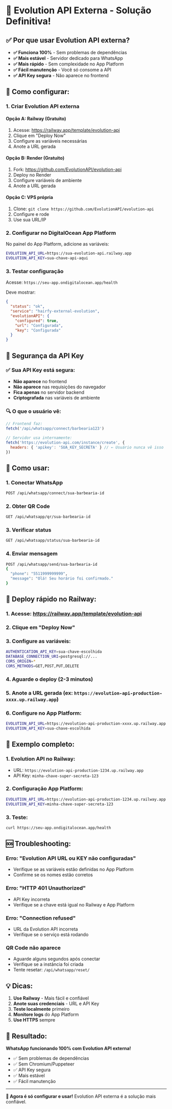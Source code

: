 # 🚀 Evolution API Externa - Solução Definitiva!

## ✅ **Por que usar Evolution API externa?**

- **✅ Funciona 100%** - Sem problemas de dependências
- **✅ Mais estável** - Servidor dedicado para WhatsApp
- **✅ Mais rápido** - Sem complexidade no App Platform
- **✅ Fácil manutenção** - Você só consome a API
- **✅ API Key segura** - Não aparece no frontend

## 🔧 **Como configurar:**

### 1. **Criar Evolution API externa**

#### Opção A: Railway (Gratuito)
1. Acesse: https://railway.app/template/evolution-api
2. Clique em "Deploy Now"
3. Configure as variáveis necessárias
4. Anote a URL gerada

#### Opção B: Render (Gratuito)
1. Fork: https://github.com/EvolutionAPI/evolution-api
2. Deploy no Render
3. Configure variáveis de ambiente
4. Anote a URL gerada

#### Opção C: VPS própria
1. Clone: `git clone https://github.com/EvolutionAPI/evolution-api`
2. Configure e rode
3. Use sua URL/IP

### 2. **Configurar no DigitalOcean App Platform**

No painel do App Platform, adicione as variáveis:

```bash
EVOLUTION_API_URL=https://sua-evolution-api.railway.app
EVOLUTION_API_KEY=sua-chave-api-aqui
```

### 3. **Testar configuração**

Acesse: `https://seu-app.ondigitalocean.app/health`

Deve mostrar:
```json
{
  "status": "ok",
  "service": "hairfy-external-evolution",
  "evolutionAPI": {
    "configured": true,
    "url": "Configurada",
    "key": "Configurada"
  }
}
```

## 🔐 **Segurança da API Key**

### ✅ **Sua API Key está segura:**
- **Não aparece** no frontend
- **Não aparece** nas requisições do navegador
- **Fica apenas** no servidor backend
- **Criptografada** nas variáveis de ambiente

### 🔍 **O que o usuário vê:**
```javascript
// Frontend faz:
fetch('/api/whatsapp/connect/barbearia123')

// Servidor usa internamente:
fetch('https://evolution-api.com/instance/create', {
  headers: { 'apikey': 'SUA_KEY_SECRETA' } // ← Usuário nunca vê isso
})
```

## 📱 **Como usar:**

### 1. **Conectar WhatsApp**
```bash
POST /api/whatsapp/connect/sua-barbearia-id
```

### 2. **Obter QR Code**
```bash
GET /api/whatsapp/qr/sua-barbearia-id
```

### 3. **Verificar status**
```bash
GET /api/whatsapp/status/sua-barbearia-id
```

### 4. **Enviar mensagem**
```bash
POST /api/whatsapp/send/sua-barbearia-id
{
  "phone": "5511999999999",
  "message": "Olá! Seu horário foi confirmado."
}
```

## 🚀 **Deploy rápido no Railway:**

### 1. **Acesse:** https://railway.app/template/evolution-api

### 2. **Clique em "Deploy Now"**

### 3. **Configure as variáveis:**
```bash
AUTHENTICATION_API_KEY=sua-chave-escolhida
DATABASE_CONNECTION_URI=postgresql://...
CORS_ORIGIN=*
CORS_METHODS=GET,POST,PUT,DELETE
```

### 4. **Aguarde o deploy** (2-3 minutos)

### 5. **Anote a URL** gerada (ex: `https://evolution-api-production-xxxx.up.railway.app`)

### 6. **Configure no App Platform:**
```bash
EVOLUTION_API_URL=https://evolution-api-production-xxxx.up.railway.app
EVOLUTION_API_KEY=sua-chave-escolhida
```

## 🎯 **Exemplo completo:**

### 1. **Evolution API no Railway:**
- URL: `https://evolution-api-production-1234.up.railway.app`
- API Key: `minha-chave-super-secreta-123`

### 2. **Configuração App Platform:**
```bash
EVOLUTION_API_URL=https://evolution-api-production-1234.up.railway.app
EVOLUTION_API_KEY=minha-chave-super-secreta-123
```

### 3. **Teste:**
```bash
curl https://seu-app.ondigitalocean.app/health
```

## 🆘 **Troubleshooting:**

### Erro: "Evolution API URL ou KEY não configuradas"
- Verifique se as variáveis estão definidas no App Platform
- Confirme se os nomes estão corretos

### Erro: "HTTP 401 Unauthorized"
- API Key incorreta
- Verifique se a chave está igual no Railway e App Platform

### Erro: "Connection refused"
- URL da Evolution API incorreta
- Verifique se o serviço está rodando

### QR Code não aparece
- Aguarde alguns segundos após conectar
- Verifique se a instância foi criada
- Tente resetar: `/api/whatsapp/reset/`

## 💡 **Dicas:**

1. **Use Railway** - Mais fácil e confiável
2. **Anote suas credenciais** - URL e API Key
3. **Teste localmente** primeiro
4. **Monitore logs** do App Platform
5. **Use HTTPS** sempre

## 🎉 **Resultado:**

**WhatsApp funcionando 100% com Evolution API externa!**

- ✅ Sem problemas de dependências
- ✅ Sem Chromium/Puppeteer
- ✅ API Key segura
- ✅ Mais estável
- ✅ Fácil manutenção

---

**🚀 Agora é só configurar e usar!** Evolution API externa é a solução mais confiável.